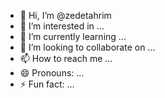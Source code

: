 - 👋 Hi, I’m @zedetahrim
- 👀 I’m interested in ...
- 🌱 I’m currently learning ...
- 💞️ I’m looking to collaborate on ...
- 📫 How to reach me ...
- 😄 Pronouns: ...
- ⚡ Fun fact: ...

<!---
zedetahrim/zedetahrim is a ✨ special ✨ repository because its `README.md` (this file) appears on your GitHub profile.
You can click the Preview link to take a look at your changes.
--->
